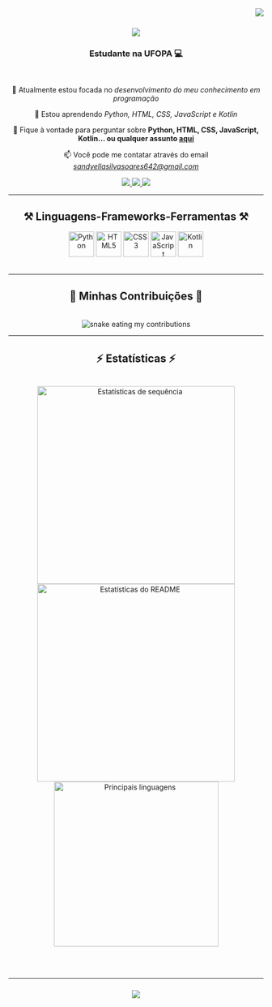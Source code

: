 <img align="right" src="https://visitor-badge.laobi.icu/badge?page_id=SandySoars.SandySoars" />

<h1 align="center">
    <img src="https://readme-typing-svg.herokuapp.com/?font=Righteous&size=35&center=true&vCenter=true&width=500&height=70&duration=4000&lines=Olá!+Sou+a+Sandy+Soars+🌼👋;" />
</h1>

<h3 align="center">Estudante na UFOPA 💻</h3>

<br/>

<div align="center">
 
 🔭 Atualmente estou focada no *desenvolvimento do meu conhecimento em programação*
 
 🌱 Estou aprendendo *Python, HTML, CSS, JavaScript e Kotlin*

 💬 Fique à vontade para perguntar sobre **Python, HTML, CSS, JavaScript, Kotlin... ou qualquer assunto [aqui](https://github.com/SandySoars/SandySoars/issues)**

 📫 Você pode me contatar através do email *sandyellasilvasoares642@gmail.com*
 
 </div>
 
<div align="center"> 
  <a href="https://www.linkedin.com/in/sandyella-soares-730a21286/">
    <img src="https://img.shields.io/badge/LinkedIn-0077B5?style=for-the-badge&logo=linkedin&logoColor=white" />
  </a>
  <a href="mailto:sandyellasilvasoares642@gmail.com">
    <img src="https://img.shields.io/badge/Gmail-D14836?style=for-the-badge&logo=gmail&logoColor=white" />
  </a>
  <a href="https://github.com/SandySoars">
     <img src="https://img.shields.io/badge/GitHub-100000?style=for-the-badge&logo=github&logoColor=white" />
  </a>
</div>

 <hr/>
 
<h2 align="center">⚒️ Linguagens-Frameworks-Ferramentas ⚒️</h2>
<div align="center">
    <img src="https://img.icons8.com/color/48/000000/python.png" width="50" alt="Python">
    <img src="https://img.icons8.com/color/48/000000/html-5.png" width="50" alt="HTML5">
    <img src="https://img.icons8.com/color/48/000000/css3.png" width="50" alt="CSS3">
    <img src="https://img.icons8.com/color/48/000000/javascript.png" width="50" alt="JavaScript">
    <img src="https://img.icons8.com/color/48/000000/kotlin.png" width="50" alt="Kotlin">
</div>


<br/>
<hr/>
<div align="center">
  <h2>🐍 Minhas Contribuições 🐍</h2>
  <br>
  <img alt="snake eating my contributions" src="https://github.com/SandySoars/SandySoars/blob/output/github-contribution-grid-snake.svg" />
</div>


<hr/>

<h2 align="center">⚡ Estatísticas ⚡</h2>
<br>
<div align=center>
  <img width=390 src="https://streak-stats.demolab.com/?user=SandySoars&count_private=true&theme=react&border_radius=10" alt="Estatísticas de sequência" />
  <img width=390 src="https://github-readme-stats.vercel.app/api?username=SandySoars&count_private=true&show_icons=true&theme=react&rank_icon=github&border_radius=10" alt="Estatísticas do README" />
  <br/>
  <img width=325 align="center" src="https://github-readme-stats.vercel.app/api/top-langs/?username=SandySoars&hide=HTML&langs_count=8&layout=compact&theme=react&border_radius=10&size_weight=0.5&count_weight=0.5&exclude_repo=github-readme-stats" alt="Principais linguagens" />
</div>

<br/><br/>
<hr/>

<h3 align="center">
    <img src="https://readme-typing-svg.herokuapp.com/?font=Righteous&size=25&center=true&vCenter=true&width=500&height=70&duration=4000&lines=Obrigada+pela+visita!+🌸;Mande-me+uma+mensagem+no+LinkedIn!;Estou+sempre+disposta+a+colaborar+🌟:)">
</h3>

<br/>

